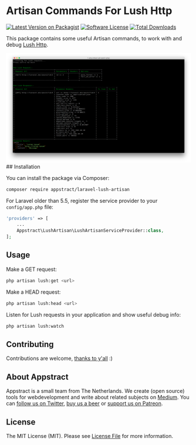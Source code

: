 # Artisan Commands For Lush Http

[![Latest Version on Packagist](https://img.shields.io/packagist/v/appstract/laravel-lush-artisan.svg?style=flat-square)](https://packagist.org/packages/appstract/laravel-opcache)
[![Software License](https://img.shields.io/badge/license-MIT-brightgreen.svg?style=flat-square)](LICENSE.md)
[![Total Downloads](https://img.shields.io/packagist/dt/appstract/laravel-lush-artisan.svg?style=flat-square)](https://packagist.org/packages/appstract/laravel-opcache)

This package contains some useful Artisan commands, to work with and debug [Lush Http](https://github.com/appstract/lush-http).

<img src="screen.png?raw=true">
## Installation

You can install the package via Composer:

``` bash
composer require appstract/laravel-lush-artisan
```

For Laravel older than 5.5, register the service provider to your `config/app.php` file:

```php
'providers' => [
    ...
    Appstract\LushArtisan\LushArtisanServiceProvider::class,
];
```

## Usage

Make a GET request:
``` bash
php artisan lush:get <url>
```

Make a HEAD request:
``` bash
php artisan lush:head <url>
```

Listen for Lush requests in your application and show useful debug info:
``` bash
php artisan lush:watch
```

## Contributing

Contributions are welcome, [thanks to y'all](https://github.com/appstract/laravel-lush-artisan/graphs/contributors) :)

## About Appstract

Appstract is a small team from The Netherlands. We create (open source) tools for webdevelopment and write about related subjects on [Medium](https://medium.com/appstract). You can [follow us on Twitter](https://twitter.com/teamappstract), [buy us a beer](https://www.paypal.me/teamappstract/10) or [support us on Patreon](https://www.patreon.com/appstract).

## License

The MIT License (MIT). Please see [License File](LICENSE.md) for more information.
